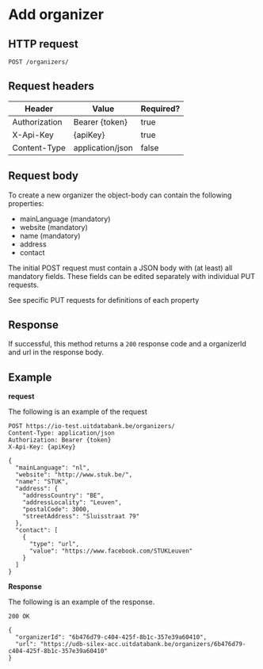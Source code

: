 ---
---

# Add organizer

## HTTP request

```
POST /organizers/
```

## Request headers

| Header        | Value            | Required? |
| ------------- | ---------------- | --------- |
| Authorization | Bearer {token}   | true      |
| X-Api-Key     | {apiKey}         | true      |
| Content-Type  | application/json | false     |

## Request body

To create a new organizer the object-body can contain the following properties:
- mainLanguage (mandatory)
- website (mandatory)
- name (mandatory)
- address
- contact

The initial POST request must contain a JSON body with (at least) all mandatory fields. These fields can be edited separately with individual PUT requests.

See specific PUT requests for definitions of each property

## Response

If successful, this method returns a `200` response code and a organizerId and url in the response body.

## Example

**request**

The following is an example of the request

```
POST https://io-test.uitdatabank.be/organizers/
Content-Type: application/json
Authorization: Bearer {token}
X-Api-Key: {apiKey}

{
  "mainLanguage": "nl",
  "website": "http://www.stuk.be/",
  "name": "STUK",
  "address": {
    "addressCountry": "BE",
    "addressLocality": "Leuven",
    "postalCode": 3000,
    "streetAddress": "Sluisstraat 79"
  },
  "contact": [
    {
      "type": "url",
      "value": "https://www.facebook.com/STUKLeuven"
    }
  ]
}
```

**Response**

The following is an example of the response.

```
200 OK

{
  "organizerId": "6b476d79-c404-425f-8b1c-357e39a60410",
  "url": "https://udb-silex-acc.uitdatabank.be/organizers/6b476d79-c404-425f-8b1c-357e39a60410"
}
```

